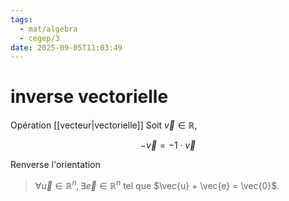 ```yaml
---
tags:
  - mat/algebra
  - cegep/3
date: 2025-09-05T11:03:49
---
```


# inverse vectorielle

Opération [[vecteur|vectorielle]]
Soit $\vec{v} \in \mathbb{R}$,

$$
-\vec{v} = -1\cdot \vec{v}
$$

Renverse l'orientation

> $\forall \vec{u}\in \mathbb{R}^n, \exists \vec{e}\in \mathbb{R}^n$ tel que $\vec{u} + \vec{e} = \vec{0}$.
